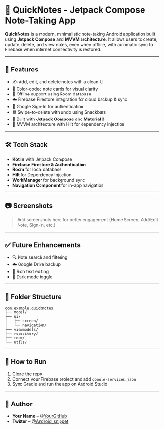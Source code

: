 # 📝 QuickNotes - Jetpack Compose Note-Taking App

**QuickNotes** is a modern, minimalistic note-taking Android application built using **Jetpack Compose** and **MVVM architecture**. It allows users to create, update, delete, and view notes, even when offline, with automatic sync to Firebase when internet connectivity is restored.

---

## 🚀 Features

- ✍️ Add, edit, and delete notes with a clean UI
- 🌈 Color-coded note cards for visual clarity
- 🔄 Offline support using Room database
- ☁️ Firebase Firestore integration for cloud backup & sync
- 🔐 Google Sign-In for authentication
- 🗑️ Swipe-to-delete with undo using Snackbars
- 📱 Built with **Jetpack Compose** and **Material 3**
- 🧠 MVVM architecture with Hilt for dependency injection

---

## 🛠️ Tech Stack

- **Kotlin** with Jetpack Compose
- **Firebase Firestore & Authentication**
- **Room** for local database
- **Hilt** for Dependency Injection
- **WorkManager** for background sync
- **Navigation Component** for in-app navigation

---

## 📷 Screenshots

> Add screenshots here for better engagement (Home Screen, Add/Edit Note, Sign-In, etc.)

---

## ✅ Future Enhancements

- 🔍 Note search and filtering
- ☁️ Google Drive backup
- 📝 Rich text editing
- 🌙 Dark mode toggle

---

## 📂 Folder Structure

```
com.example.quicknotes
├── model/
├── ui/
│   ├── screen/
│   └── navigation/
├── viewmodels/
├── repository/
├── room/
└── utils/
```

---

## 🧪 How to Run

1. Clone the repo
2. Connect your Firebase project and add `google-services.json`
3. Sync Gradle and run the app on Android Studio

---

## 👤 Author

- **Your Name** – [@YourGitHub](https://github.com/YourGitHub)
- **Twitter** – [@Android_snippet](https://twitter.com/Android_snippet)
